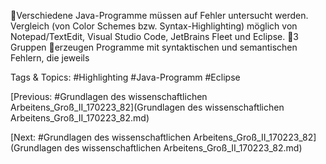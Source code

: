 Verschiedene Java-Programme müssen auf Fehler untersucht werden. 
Vergleich (von Color Schemes bzw. Syntax-Highlighting) möglich von 
Notepad/TextEdit, Visual Studio Code, JetBrains Fleet und Eclipse. 
3 Gruppen 
erzeugen Programme mit syntaktischen und semantischen Fehlern, die jeweils 

   Tags & Topics:
   #Highlighting
   #Java-Programm
   #Eclipse

[Previous: #Grundlagen des wissenschaftlichen Arbeitens_Groß_II_170223_82](Grundlagen des wissenschaftlichen Arbeitens_Groß_II_170223_82.md)

[Next: #Grundlagen des wissenschaftlichen Arbeitens_Groß_II_170223_82](Grundlagen des wissenschaftlichen Arbeitens_Groß_II_170223_82.md)